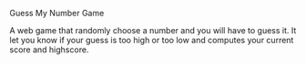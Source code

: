 Guess My Number Game

A web game that randomly choose a number and you will have to guess it. It let you know if your guess is too high or too low and computes your current score and highscore.
